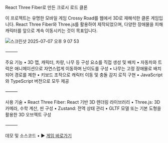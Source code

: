 React Three Fiber로 만든 크로시 로드 클론

이 프로젝트는 유명한 모바일 게임 Crossy Road를 웹에서 3D로 재해석한 클론 게임입니다.
React Three Fiber와 Three.js를 활용하여 제작되었으며, 다양한 장애물을 피해 캐릭터를 앞으로 계속 이동시키는 것이 목표입니다.

<img width="w-full" alt="스크린샷 2025-07-07 오후 9 07 53" src="https://github.com/user-attachments/assets/526c07b2-60b5-4737-9390-8540d521ec8e" />

⸻

주요 기능
	•	3D 맵, 캐릭터, 차량, 나무 등 구성 요소를 직접 생성 및 배치
	•	자동차와 트럭은 애니메이션으로 자연스럽게 이동하며 난이도를 구성
	•	나무는 고정 장애물로 배치되어 경로를 제한
	•	키보드 조작으로 캐릭터 이동 및 충돌 감지 로직 구현
	•	JavaScript와 TypeScript 버전으로 모두 제공

⸻

사용 기술
	•	React Three Fiber: React 기반 3D 렌더링 라이브러리
	•	Three.js: 3D 카메라, 수학 계산, 씬 구성
	•	Zustand: 전역 상태 관리
	•	GLTF 모델 또는 기본 도형을 활용한 3D 오브젝트 구성

⸻

데모 및 소스코드
	•	▶️ [게임 바로가기](https://junpyo0508.github.io/CrossyRoad/)

